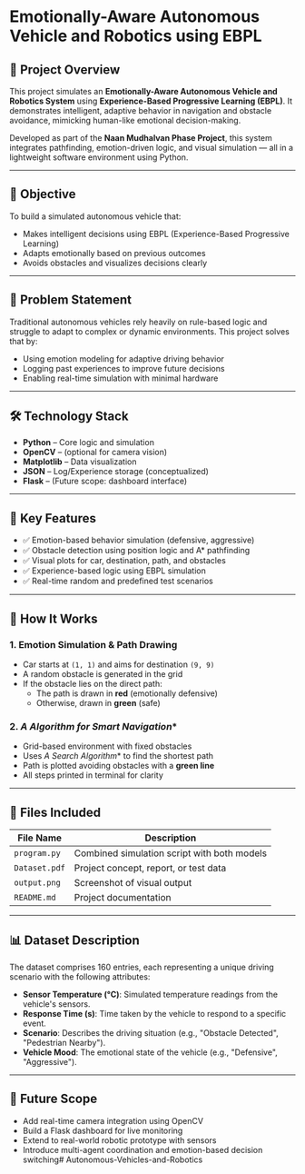 # Emotionally-Aware Autonomous Vehicle and Robotics using EBPL

## 📌 Project Overview

This project simulates an **Emotionally-Aware Autonomous Vehicle and Robotics System** using **Experience-Based Progressive Learning (EBPL)**. It demonstrates intelligent, adaptive behavior in navigation and obstacle avoidance, mimicking human-like emotional decision-making.

Developed as part of the **Naan Mudhalvan Phase Project**, this system integrates pathfinding, emotion-driven logic, and visual simulation — all in a lightweight software environment using Python.

---

## 🎯 Objective

To build a simulated autonomous vehicle that:
- Makes intelligent decisions using EBPL (Experience-Based Progressive Learning)
- Adapts emotionally based on previous outcomes
- Avoids obstacles and visualizes decisions clearly

---

## 🧠 Problem Statement

Traditional autonomous vehicles rely heavily on rule-based logic and struggle to adapt to complex or dynamic environments. This project solves that by:
- Using emotion modeling for adaptive driving behavior
- Logging past experiences to improve future decisions
- Enabling real-time simulation with minimal hardware

---

## 🛠️ Technology Stack

- **Python** – Core logic and simulation
- **OpenCV** – (optional for camera vision)
- **Matplotlib** – Data visualization
- **JSON** – Log/Experience storage (conceptualized)
- **Flask** – (Future scope: dashboard interface)

---

## 🔑 Key Features

- ✅ Emotion-based behavior simulation (defensive, aggressive)
- ✅ Obstacle detection using position logic and A* pathfinding
- ✅ Visual plots for car, destination, path, and obstacles
- ✅ Experience-based logic using EBPL simulation
- ✅ Real-time random and predefined test scenarios

---

## 🧪 How It Works

### 1. **Emotion Simulation & Path Drawing**
- Car starts at `(1, 1)` and aims for destination `(9, 9)`
- A random obstacle is generated in the grid
- If the obstacle lies on the direct path:
  - The path is drawn in **red** (emotionally defensive)
  - Otherwise, drawn in **green** (safe)

### 2. **A* Algorithm for Smart Navigation**
- Grid-based environment with fixed obstacles
- Uses **A* Search Algorithm** to find the shortest path
- Path is plotted avoiding obstacles with a **green line**
- All steps printed in terminal for clarity

---

## 📂 Files Included

| File Name           | Description                                  |
|---------------------|----------------------------------------------|
| `program.py`        | Combined simulation script with both models  |
| `Dataset.pdf`       | Project concept, report, or test data        |
| `output.png`        | Screenshot of visual output                  |
| `README.md`         | Project documentation                        |

---
## 📊 Dataset Description

The dataset comprises 160 entries, each representing a unique driving scenario with the following attributes:

- **Sensor Temperature (°C)**: Simulated temperature readings from the vehicle's sensors.
- **Response Time (s)**: Time taken by the vehicle to respond to a specific event.
- **Scenario**: Describes the driving situation (e.g., "Obstacle Detected", "Pedestrian Nearby").
- **Vehicle Mood**: The emotional state of the vehicle (e.g., "Defensive", "Aggressive").

---

## 🔮 Future Scope

- Add real-time camera integration using OpenCV
- Build a Flask dashboard for live monitoring
- Extend to real-world robotic prototype with sensors
- Introduce multi-agent coordination and emotion-based decision switching# Autonomous-Vehicles-and-Robotics
